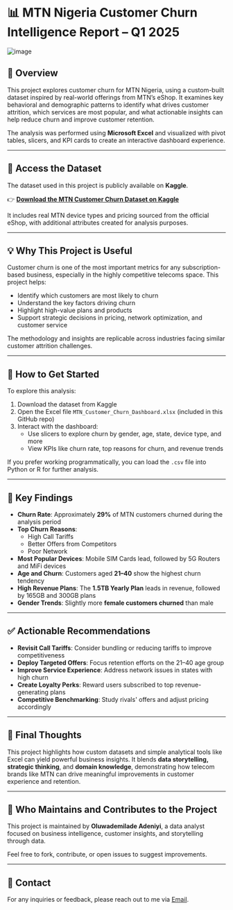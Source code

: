 # 📊 MTN Nigeria Customer Churn Intelligence Report – Q1 2025


![image](https://github.com/user-attachments/assets/f55a0e26-3aff-4de8-91ce-f43dfe8bcc64)


## 🧭 Overview

This project explores customer churn for MTN Nigeria, using a custom-built dataset inspired by real-world offerings from MTN’s eShop. It examines key behavioral and demographic patterns to identify what drives customer attrition, which services are most popular, and what actionable insights can help reduce churn and improve customer retention.

The analysis was performed using **Microsoft Excel** and visualized with pivot tables, slicers, and KPI cards to create an interactive dashboard experience.

---

## 📂 Access the Dataset

The dataset used in this project is publicly available on **Kaggle**.

👉 [**Download the MTN Customer Churn Dataset on Kaggle**](https://www.kaggle.com/datasets/oluwademiladeadeniyi/mtn-nigeria-customer-churn)

It includes real MTN device types and pricing sourced from the official eShop, with additional attributes created for analysis purposes.

---

## 💡 Why This Project is Useful

Customer churn is one of the most important metrics for any subscription-based business, especially in the highly competitive telecoms space. This project helps:

- Identify which customers are most likely to churn  
- Understand the key factors driving churn  
- Highlight high-value plans and products  
- Support strategic decisions in pricing, network optimization, and customer service  

The methodology and insights are replicable across industries facing similar customer attrition challenges.

---

## 🚀 How to Get Started

To explore this analysis:

1. Download the dataset from Kaggle  
2. Open the Excel file `MTN_Customer_Churn_Dashboard.xlsx` (included in this GitHub repo)  
3. Interact with the dashboard:
   - Use slicers to explore churn by gender, age, state, device type, and more  
   - View KPIs like churn rate, top reasons for churn, and revenue trends  

If you prefer working programmatically, you can load the `.csv` file into Python or R for further analysis.

---

## 📌 Key Findings

- **Churn Rate**: Approximately **29%** of MTN customers churned during the analysis period  
- **Top Churn Reasons**:
  - High Call Tariffs  
  - Better Offers from Competitors  
  - Poor Network  
- **Most Popular Devices**: Mobile SIM Cards lead, followed by 5G Routers and MiFi devices  
- **Age and Churn**: Customers aged **21–40** show the highest churn tendency  
- **High Revenue Plans**: The **1.5TB Yearly Plan** leads in revenue, followed by 165GB and 300GB plans  
- **Gender Trends**: Slightly more **female customers churned** than male  

---

## ✅ Actionable Recommendations

- **Revisit Call Tariffs**: Consider bundling or reducing tariffs to improve competitiveness  
- **Deploy Targeted Offers**: Focus retention efforts on the 21–40 age group  
- **Improve Service Experience**: Address network issues in states with high churn  
- **Create Loyalty Perks**: Reward users subscribed to top revenue-generating plans  
- **Competitive Benchmarking**: Study rivals' offers and adjust pricing accordingly  

---

## 🎯 Final Thoughts

This project highlights how custom datasets and simple analytical tools like Excel can yield powerful business insights. It blends **data storytelling, strategic thinking**, and **domain knowledge**, demonstrating how telecom brands like MTN can drive meaningful improvements in customer experience and retention.

---

## 👥 Who Maintains and Contributes to the Project

This project is maintained by **Oluwademilade Adeniyi**, a data analyst focused on business intelligence, customer insights, and storytelling through data.

Feel free to fork, contribute, or open issues to suggest improvements.

---

## 💬 Contact

For any inquiries or feedback, please reach out to me via [Email](adeniyioluwademilade@gmail.com).
